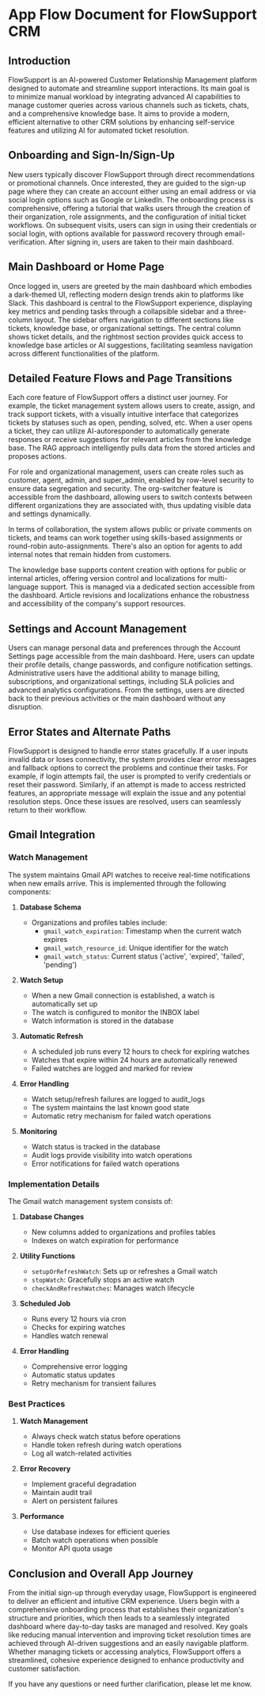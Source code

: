 # App Flow Document for FlowSupport CRM

## Introduction

FlowSupport is an AI-powered Customer Relationship Management platform designed to automate and streamline support interactions. Its main goal is to minimize manual workload by integrating advanced AI capabilities to manage customer queries across various channels such as tickets, chats, and a comprehensive knowledge base. It aims to provide a modern, efficient alternative to other CRM solutions by enhancing self-service features and utilizing AI for automated ticket resolution.

## Onboarding and Sign-In/Sign-Up

New users typically discover FlowSupport through direct recommendations or promotional channels. Once interested, they are guided to the sign-up page where they can create an account either using an email address or via social login options such as Google or LinkedIn. The onboarding process is comprehensive, offering a tutorial that walks users through the creation of their organization, role assignments, and the configuration of initial ticket workflows. On subsequent visits, users can sign in using their credentials or social login, with options available for password recovery through email-verification. After signing in, users are taken to their main dashboard.

## Main Dashboard or Home Page

Once logged in, users are greeted by the main dashboard which embodies a dark-themed UI, reflecting modern design trends akin to platforms like Slack. This dashboard is central to the FlowSupport experience, displaying key metrics and pending tasks through a collapsible sidebar and a three-column layout. The sidebar offers navigation to different sections like tickets, knowledge base, or organizational settings. The central column shows ticket details, and the rightmost section provides quick access to knowledge base articles or AI suggestions, facilitating seamless navigation across different functionalities of the platform.

## Detailed Feature Flows and Page Transitions

Each core feature of FlowSupport offers a distinct user journey. For example, the ticket management system allows users to create, assign, and track support tickets, with a visually intuitive interface that categorizes tickets by statuses such as open, pending, solved, etc. When a user opens a ticket, they can utilize AI-autoresponder to automatically generate responses or receive suggestions for relevant articles from the knowledge base. The RAG approach intelligently pulls data from the stored articles and proposes actions.

For role and organizational management, users can create roles such as customer, agent, admin, and super_admin, enabled by row-level security to ensure data segregation and security. The org-switcher feature is accessible from the dashboard, allowing users to switch contexts between different organizations they are associated with, thus updating visible data and settings dynamically.

In terms of collaboration, the system allows public or private comments on tickets, and teams can work together using skills-based assignments or round-robin auto-assignments. There's also an option for agents to add internal notes that remain hidden from customers.

The knowledge base supports content creation with options for public or internal articles, offering version control and localizations for multi-language support. This is managed via a dedicated section accessible from the dashboard. Article revisions and localizations enhance the robustness and accessibility of the company's support resources.

## Settings and Account Management

Users can manage personal data and preferences through the Account Settings page accessible from the main dashboard. Here, users can update their profile details, change passwords, and configure notification settings. Administrative users have the additional ability to manage billing, subscriptions, and organizational settings, including SLA policies and advanced analytics configurations. From the settings, users are directed back to their previous activities or the main dashboard without any disruption.

## Error States and Alternate Paths

FlowSupport is designed to handle error states gracefully. If a user inputs invalid data or loses connectivity, the system provides clear error messages and fallback options to correct the problems and continue their tasks. For example, if login attempts fail, the user is prompted to verify credentials or reset their password. Similarly, if an attempt is made to access restricted features, an appropriate message will explain the issue and any potential resolution steps. Once these issues are resolved, users can seamlessly return to their workflow.

## Gmail Integration

### Watch Management
The system maintains Gmail API watches to receive real-time notifications when new emails arrive. This is implemented through the following components:

1. **Database Schema**
   - Organizations and profiles tables include:
     - `gmail_watch_expiration`: Timestamp when the current watch expires
     - `gmail_watch_resource_id`: Unique identifier for the watch
     - `gmail_watch_status`: Current status ('active', 'expired', 'failed', 'pending')

2. **Watch Setup**
   - When a new Gmail connection is established, a watch is automatically set up
   - The watch is configured to monitor the INBOX label
   - Watch information is stored in the database

3. **Automatic Refresh**
   - A scheduled job runs every 12 hours to check for expiring watches
   - Watches that expire within 24 hours are automatically renewed
   - Failed watches are logged and marked for review

4. **Error Handling**
   - Watch setup/refresh failures are logged to audit_logs
   - The system maintains the last known good state
   - Automatic retry mechanism for failed watch operations

5. **Monitoring**
   - Watch status is tracked in the database
   - Audit logs provide visibility into watch operations
   - Error notifications for failed watch operations

### Implementation Details

The Gmail watch management system consists of:

1. **Database Changes**
   - New columns added to organizations and profiles tables
   - Indexes on watch expiration for performance

2. **Utility Functions**
   - `setupOrRefreshWatch`: Sets up or refreshes a Gmail watch
   - `stopWatch`: Gracefully stops an active watch
   - `checkAndRefreshWatches`: Manages watch lifecycle

3. **Scheduled Job**
   - Runs every 12 hours via cron
   - Checks for expiring watches
   - Handles watch renewal

4. **Error Handling**
   - Comprehensive error logging
   - Automatic status updates
   - Retry mechanism for transient failures

### Best Practices

1. **Watch Management**
   - Always check watch status before operations
   - Handle token refresh during watch operations
   - Log all watch-related activities

2. **Error Recovery**
   - Implement graceful degradation
   - Maintain audit trail
   - Alert on persistent failures

3. **Performance**
   - Use database indexes for efficient queries
   - Batch watch operations when possible
   - Monitor API quota usage

## Conclusion and Overall App Journey

From the initial sign-up through everyday usage, FlowSupport is engineered to deliver an efficient and intuitive CRM experience. Users begin with a comprehensive onboarding process that establishes their organization's structure and priorities, which then leads to a seamlessly integrated dashboard where day-to-day tasks are managed and resolved. Key goals like reducing manual intervention and improving ticket resolution times are achieved through AI-driven suggestions and an easily navigable platform. Whether managing tickets or accessing analytics, FlowSupport offers a streamlined, cohesive experience designed to enhance productivity and customer satisfaction.

If you have any questions or need further clarification, please let me know.